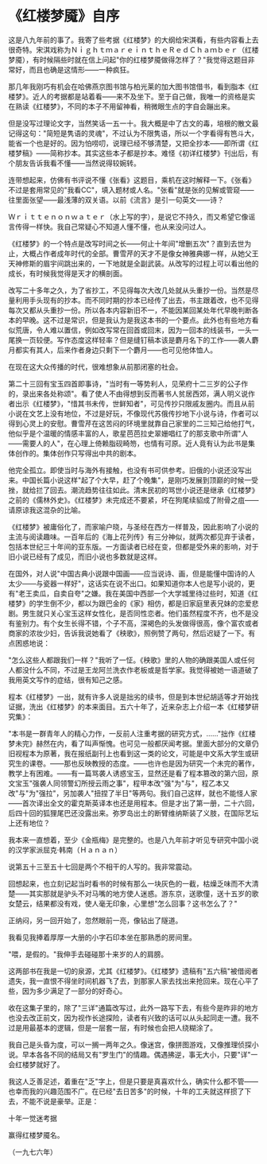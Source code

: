 # 《红楼梦魇》自序

这是八九年前的事了。我寄了些考据《红楼梦》的大纲给宋淇看，有些内容看上去很奇特。宋淇戏称为ＮｉｇｈｔｍａｒｅｉｎｔｈｅＲｅｄＣｈａｍｂｅｒ（红楼梦魇），有时候隔些时就在信上问起"你的红楼梦魇做得怎样了？"我觉得这题目非常好，而且也确是这情形——一种疯狂。

那几年我刚巧有机会在哈佛燕京图书馆与柏光莱的加大图书馆借书，看到脂本《红楼梦》。近人的考据都是站着看——来不及坐下。至于自己做，我唯一的资格是实在熟读《红楼梦》，不同的本子不用留神看，稍微眼生点的字自会蹦出来。

但是没写过理论文字，当然笑话一五一十。我大概是中了古文的毒，培根的散文最记得这句："简短是隽语的灵魂"，不过认为不限隽语，所以一个字看得有笆斗大，能省一个也是好的。因为怕唠叨，说理已经不够清楚，又把全抄本——即所谓《红楼梦稿》——简称抄本。其实这些本子都是抄本。难怪《初详红楼梦》刊出后，有个朋友告诉我看不懂——当然说得较婉转。

连带想起来，仿佛有书评说不懂《张看》这题目，乘机在这时解释一下。《张看》不过是套用常见的"我看CC"，填入题材或人名。"张看"就是张的见解或管窥——往里面张望——最浅薄的双关语。以前《流言》是引一句英文——诗？

Ｗｒｉｔｔｅｎｏｎｗａｔｅｒ（水上写的字），是说它不持久，而又希望它像谣言传得一样快。我自己常疑心不知道人懂不懂，也从来没问过人。

《红楼梦》的一个特点是改写时间之长——何止十年间"增删五次"？直到去世为止，大概占作者成年时代的全部。曹雪芹的天才不是像女神雅典娜一样，从她父王天神修斯的眉宇间跳出来的，一下地就是全副武装。从改写的过程上可以看出他的成长，有时候我觉得是天才的横剖面。

改写二十多年之久，为了省抄工，不见得每次大改几处就从头重抄一份。当然是尽量利用手头现有的抄本。而不同时期的抄本已经传了出去，书主跟着改，也不见得每次又都从头重抄一份。所以各本内容新旧不一，不能因某回某处年代早晚判断各本的早晚。这不过是常识，但是我认为是我这本书的一个要点。此外也有些地方看似荒唐，令人难以置信，例如改写常在回首或回末，因为一回本的线装书，一头一尾换一页较便。写作态度这样轻率？但是缝钉稿本该是麝月名下的工作——袭人麝月都实有其人，后来作者身边只剩下一个麝月——也可见他体恤人。

在现在这大众传播的时代，很难想象从前那闭塞的社会。

第二十三回有宝玉四首即事诗，"当时有一等势利人，见荣府十二三岁的公子作的，录出来各处称颂"。看了使人不由得想到反而著书人贫居西郊，满人明义说作者出示《红楼梦》，"惜其书未传，世鲜知者"，可见传抄只限戚友圈内。而且从前小说在文艺上没有地位，不过是好玩，不像现代苏俄传抄地下小说与诗，作者可以得到心灵上的安慰。曹雪芹在这苦闷的环境里就靠自己家里的二三知己给他打气，他似乎是个温暖的情感丰富的人，歌星芭芭拉史翠姗唱红了的那支歌中所谓"人——需要人的人"，在心理上倚赖脂砚畸笏，也情有可原。近人竟有认为此书是集体创作的。集体创作只写得出中共的剧本。

他完全孤立。即使当时与海外有接触，也没有书可供参考。旧俄的小说还没写出来。中国长篇小说这样"起了个大早，赶了个晚集"，是刚巧发展到顶巅的时候一受挫，就给拦了回去。潮流趋势往往如此。清末民初的骂世小说还是继承《红楼梦》之前的《儒林外史》。《红楼梦》未完成还不要紧，坏在狗尾续貂成了附骨之疽——请原谅我这混杂的比喻。

《红楼梦》被庸俗化了，而家喻户晓，与圣经在西方一样普及，因此影响了小说的主流与阅读趣味。一百年后的《海上花列传》有三分神似，就两次都见弃于读者，包括本世纪三十年间的亚东版。一方面读者已经在变，但都是受外来的影响，对于旧小说已经有了成见，而旧小说也多数就是这样。

在国外，对人说"中国古典小说跟中国画——应当说诗、画，但是能懂中国诗的人太少——与瓷器一样好"，这话实在说不出口。如果知道你本人也是写小说的，更有"老王卖瓜，自卖自夸"之嫌。我在美国中西部一个大学城里待过些时，知道《红楼梦》的学生倒不少，都以为跟巴金的《家》相仿，都是旧家庭里表兄妹的恋爱悲剧。男生就只关心宝玉这样女性化，是否同性恋者。他们虽然程度不齐，也不是没有鉴别力。有个女生长得不错，个子不高，深褐色的头发做得很高，像个富农或者商家的浓妆少妇，告诉我说她看了《秧歌》，照例赞了两句，然后迟疑了一下。有点困惑地说：

"怎么这些人都跟我们一样？"我听了一怔。《秧歌》里的人物的确跟美国人或任何人都没什么不同，不过是王龙阿兰洗衣作老板或是哲学家。我觉得被她一语道破了我用英文写作的症结，很有知己之感。

程本《红楼梦》一出，就有许多人说是拙劣的续书，但是到本世纪胡适等才开始找证据，洗出《红楼梦》的本来面目。五六十年了，近来杂志上介绍一本《红楼梦研究集》：

"本书是一群青年人的精心力作，一反前人注重考据的研究方式，……"拙作《红楼梦未完》赫然在内，看了叫声惭愧。也可见一般都厌闻考据。里面大部分的文章仍旧视程本为原著，我在报纸副刊上也看到这一类的论文，可能是中文系大学生或研究生的课卷。——那也反映教授的态度。——也许也是因为研究一个未完的著作，教学上有困难。——有一篇骂袭人诱惑宝玉，显然还是看了程本篡改的第六回，原文宝玉"强袭人同领警幻所授云雨之事"，程甲本改"强"为"与"，程乙本又改"与"为"强拉"，另加袭人"扭捏了半日"等两句。我们自己这样，就也不能怪人家——首次译出全文的霍克斯英译本也还是用程本。但是才出了第一册，二十六回，后四十回的狐狸尾巴还没露出来。弥罗岛出土的断臂维纳斯装了义肢，在国际艺坛上还有地位？

我本来一直想着，至少《金瓶梅》是完整的。也是八九年前才听见专研究中国小说的汉学家派屈克·韩南（Ｈａｎａｎ）

说第五十三至五十七回是两个不相干的人写的。我非常震动。

回想起来，也立刻记起当时看书的时候有那么一块灰色的一截，枯燥乏味而不大清楚——其实那就是驴头不对马嘴的地方使人迷惑。游东京，送歌僮，送十五岁的歌女楚云，结果都没有戏，使人毫无印象，心里想"怎么回事？这书怎么了？"

正纳闷，另一回开始了，忽然眼前一亮，像钻出了隧道。

我看见我捧着厚厚一大册的小字石印本坐在那熟悉的房间里。

"喂，是假的。"我伸手去碰碰那十来岁的人的肩膀。

这两部书在我是一切的泉源，尤其《红楼梦》。《红楼梦》遗稿有"五六稿"被借阅者遗失，我一直恨不得坐时间机器飞了去，到那家人家去找出来抢回来。现在心平了些，因为多少满足了一部分的好奇心。

收在这集子里的，除了"三详"通篇改写过，此外一路写下去，有些今是昨非的地方也没去改正前文，因为视作长途探险，读者有兴致的话可以从头起同走一遭。我不过是用最基本的逻辑，但是一层套一层，有时候也会把人绕糊涂了。

我自己是头昏为度，可以一搁一两年之久。像迷宫，像拼图游戏，又像推理侦探小说。早本各各不同的结局又有"罗生门"的情趣。偶遇拂逆，事无大小，只要"详"一会红楼梦就好了。

我这人乏善足述，着重在"乏"字上，但是只要是真喜欢什么，确实什么都不管——也幸而我的兴趣范围不广。在已经"去日苦多"的时候，十年的工夫就这样掼了下去，不能不说是豪举。正是：

十年一觉迷考据

赢得红楼梦魇名。

（一九七六年）